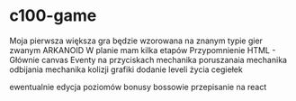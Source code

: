 # c100-game
Moja pierwsza większa gra będzie wzorowana na znanym typie gier zwanym ARKANOID
W planie mam kilka etapów 
Przypomnienie HTML - Głównie canvas
Eventy na przyciskach
mechanika poruszanaia
mechanika odbijania
mechanika kolizji
grafiki
dodanie leveli
życia cegiełek

ewentualnie
edycja poziomów
bonusy
bossowie
przepisanie na react

